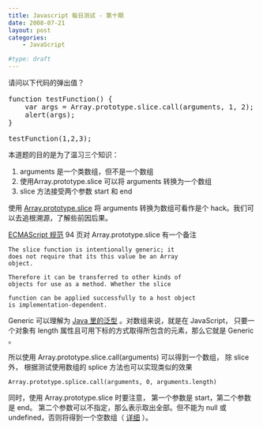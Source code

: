 ```yaml
---
title: Javascript 每日测试 - 第十期
date: 2008-07-21
layout: post
categories:
    - JavaScript

#type: draft
---
```


<pre>请问以下代码的弹出值？

function testFunction() {
    var args = Array.prototype.slice.call(arguments, 1, 2);
    alert(args);
}

testFunction(1,2,3);</pre>

本道题的目的是为了温习三个知识：

1. arguments 是一个类数组，但不是一个数组
2. 使用Array.prototype.slice 可以将 arguments 转换为一个数组
3. slice 方法接受两个参数 start 和 end

使用  [Array.prototype.slice](http://developer.mozilla.org/en/docs/Core_JavaScript_1.5_Reference:Global_Objects:Array:slice)  将 arguments 转换为数组可看作是个 hack。我们可以去追根溯源，了解些前因后果。

 [ECMAScript 规范](http://www.ecma-international.org/publications/files/ECMA-ST/Ecma-262.pdf)  94 页对 Array.prototype.slice 有一个备注

```
The slice function is intentionally generic; it
does not require that its this value be an Array
object.

Therefore it can be transferred to other kinds of
objects for use as a method. Whether the slice

function can be applied successfully to a host object
is implementation-dependent.
```

Generic 可以理解为  [Java 里的泛型](http://www.ibm.com/developerworks/cn/java/j-djc02113/) 。对数组来说，就是在 JavaScript， 只要一个对象有 length 属性且可用下标的方式取得所包含的元素，那么它就是 Generic 。

所以使用 Array.prototype.slice.call(arguments) 可以得到一个数组， 除 slice 外， 根据测试使用数组的 splice 方法也可以实现类似的效果

    Array.prototype.splice.call(arguments, 0, arguments.length)

同时，使用 Array.prototype.slice 时要注意， 第一个参数是 start，第二个参数是 end。 第二个参数可以不指定，那么表示取出全部。但不能为 null 或 undefined，否则将得到一个空数组（ [详细](http://code.google.com/p/doctype/wiki/ArticleArraySlice) ）。
